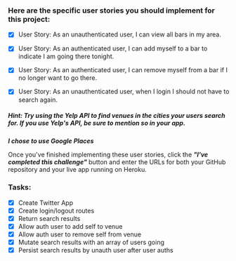 ### Here are the specific user stories you should implement for this project:

- [x] User Story: As an unauthenticated user, I can view all bars in my area.

- [x] User Story: As an authenticated user, I can add myself to a bar to indicate I am going there tonight.

- [x] User Story: As an authenticated user, I can remove myself from a bar if I no longer want to go there.

- [x] User Story: As an unauthenticated user, when I login I should not have to search again.

##### Hint: Try using the Yelp API to find venues in the cities your users search for. If you use Yelp's API, be sure to mention so in your app.
**_I chose to use Google Places_**

Once you've finished implementing these user stories, click the **_"I've completed this challenge"_** button and enter the URLs for both your GitHub repository and your live app running on Heroku.

### Tasks:
- [x] Create Twitter App 
- [x] Create login/logout routes
- [x] Return search results 
- [x] Allow auth user to add self to venue 
- [x] Allow auth user to remove self from venue 
- [x] Mutate search results with an array of users going 
- [x] Persist search results by unauth user after user auths
